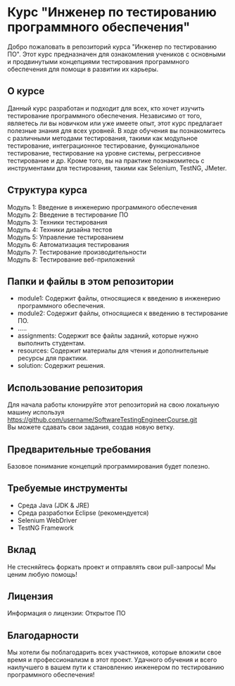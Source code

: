# Курс "Инженер по тестированию программного обеспечения"

Добро пожаловать в репозиторий курса "Инженер по тестированию ПО". Этот курс предназначен для ознакомления учеников с основными и продвинутыми концепциями тестирования программного обеспечения для помощи в развитии их карьеры.

## О курсе

Данный курс разработан и подходит для всех, кто хочет изучить тестирование программного обеспечения. Независимо от того, являетесь ли вы новичком или уже имеете опыт, этот курс предлагает полезные знания для всех уровней. В ходе обучения вы познакомитесь с различными методами тестирования, такими как модульное тестирование, интеграционное тестирование, функциональное тестирование, тестирование на уровне системы, регрессивное тестирование и др. Кроме того, вы на практике познакомитесь с инструментами для тестирования, такими как Selenium, TestNG, JMeter.

## Структура курса 

Модуль 1: Введение в инженерию программного обеспечения  
Модуль 2: Введение в тестирование ПО  
Модуль 3: Техники тестирования  
Модуль 4: Техники дизайна тестов  
Модуль 5: Управление тестированием  
Модуль 6: Автоматизация тестирования  
Модуль 7: Тестирование производительности  
Модуль 8: Тестирование веб-приложений

## Папки и файлы в этом репозитории

- module1: Содержит файлы, относящиеся к введению в инженерию программного обеспечения.
- module2: Содержит файлы, относящиеся к введению в тестирование ПО.
- .....
- assignments: Содержит все файлы заданий, которые нужно выполнить студентам.
- resources: Содержит материалы для чтения и дополнительные ресурсы для практики.
- solution: Содержит решения.

## Использование репозитория

Для начала работы клонируйте этот репозиторий на свою локальную машину используя https://github.com/username/SoftwareTestingEngineerCourse.git  
Вы можете сдавать свои задания, создав новую ветку.

## Предварительные требования

Базовое понимание концепций программирования будет полезно.

## Требуемые инструменты

- Среда Java (JDK & JRE)
- Среда разработки Eclipse (рекомендуется)
- Selenium WebDriver
- TestNG Framework

## Вклад

Не стесняйтесь форкать проект и отправлять свои pull-запросы! Мы ценим любую помощь!

## Лицензия

Информация о лицензии: Открытое ПО

## Благодарности

Мы хотели бы поблагодарить всех участников, которые вложили свое время и профессионализм в этот проект.
Удачного обучения и всего наилучшего в вашем пути к становлению инженером по тестированию программного обеспечения!

